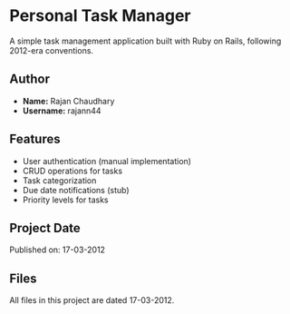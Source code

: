 # Personal Task Manager

A simple task management application built with Ruby on Rails, following 2012-era conventions.

## Author
- **Name:** Rajan Chaudhary
- **Username:** rajann44

## Features
- User authentication (manual implementation)
- CRUD operations for tasks
- Task categorization
- Due date notifications (stub)
- Priority levels for tasks

## Project Date
Published on: 17-03-2012

## Files
All files in this project are dated 17-03-2012. 